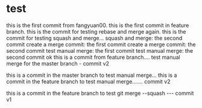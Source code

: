 # test
this is the first commit from fangyuan00.
this is the first commit in feature branch.
this is the commit for testing rebase and merge again.
this is the commit for testing squash and merge...
squash and merge: the second commit
create a merge commit: the first commit
create a merge commit: the second commit
test manual merge: the first commit
test manual merge: the second commit
ok this is a commit from feature branch....
test manual merge for the master branch - commit v2


this is a commit in the master branch to test manual merge...
this is a commit in the feature branch to test manual merge....... commit v2

this is a commit in the feature branch to test git merge --squash --- commit v1
